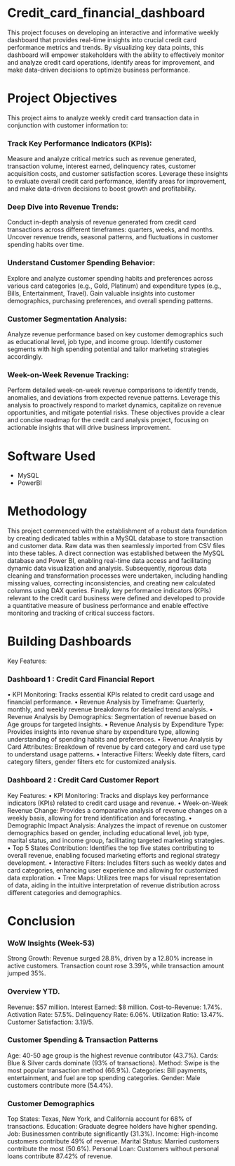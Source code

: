 # Credit_card_financial_dashboard
This project focuses on developing an interactive and informative weekly dashboard that provides real-time insights into crucial credit card performance metrics and trends. By visualizing key data points, this dashboard will empower stakeholders with the ability to effectively monitor and analyze credit card operations, identify areas for improvement, and make data-driven decisions to optimize business performance.
# Project Objectives
This project aims to analyze weekly credit card transaction data in conjunction with customer information to:
### Track Key Performance Indicators (KPIs): </br>
Measure and analyze critical metrics such as revenue generated, transaction volume, interest earned, delinquency rates, customer acquisition costs, and customer satisfaction scores.
Leverage these insights to evaluate overall credit card performance, identify areas for improvement, and make data-driven decisions to boost growth and profitability.
### Deep Dive into Revenue Trends: </br>
Conduct in-depth analysis of revenue generated from credit card transactions across different timeframes: quarters, weeks, and months.
Uncover revenue trends, seasonal patterns, and fluctuations in customer spending habits over time.
### Understand Customer Spending Behavior: </br>
Explore and analyze customer spending habits and preferences across various card categories (e.g., Gold, Platinum) and expenditure types (e.g., Bills, Entertainment, Travel).
Gain valuable insights into customer demographics, purchasing preferences, and overall spending patterns.
### Customer Segmentation Analysis: </br>
Analyze revenue performance based on key customer demographics such as educational level, job type, and income group.
Identify customer segments with high spending potential and tailor marketing strategies accordingly.
### Week-on-Week Revenue Tracking:
Perform detailed week-on-week revenue comparisons to identify trends, anomalies, and deviations from expected revenue patterns.
Leverage this analysis to proactively respond to market dynamics, capitalize on revenue opportunities, and mitigate potential risks.
These objectives provide a clear and concise roadmap for the credit card analysis project, focusing on actionable insights that will drive business improvement.
# Software Used
- MySQL
- PowerBI
# Methodology
This project commenced with the establishment of a robust data foundation by creating dedicated tables within a MySQL database to store transaction and customer data. Raw data was then seamlessly imported from CSV files into these tables. A direct connection was established between the MySQL database and Power BI, enabling real-time data access and facilitating dynamic data visualization and analysis. Subsequently, rigorous data cleaning and transformation processes were undertaken, including handling missing values, correcting inconsistencies, and creating new calculated columns using DAX queries. Finally, key performance indicators (KPIs) relevant to the credit card business were defined and developed to provide a quantitative measure of business performance and enable effective monitoring and tracking of critical success factors.
# Building Dashboards
Key Features:
### Dashboard 1 : Credit Card Financial Report
• KPI Monitoring: Tracks essential KPIs related to credit card usage and financial performance.
• Revenue Analysis by Timeframe: Quarterly, monthly, and weekly revenue breakdowns for detailed trend analysis.
• Revenue Analysis by Demographics: Segmentation of revenue based on Age groups for targeted insights.
• Revenue Analysis by Expenditure Type: Provides insights into revenue share by expenditure type, allowing understanding of spending habits and preferences.
• Revenue Analysis by Card Attributes: Breakdown of revenue by card category and card use type to understand usage patterns.
• Interactive Filters: Weekly date filters, card category filters, gender filters etc for customized analysis.
### Dashboard 2 : Credit Card Customer Report
Key Features:
• KPI Monitoring: Tracks and displays key performance indicators (KPIs) related to credit card usage and revenue.
• Week-on-Week Revenue Change: Provides a comparative analysis of revenue changes on a weekly basis, allowing for trend identification and forecasting.
• Demographic Impact Analysis: Analyzes the impact of revenue on customer demographics based on gender, including educational level, job type, marital status, and income group, facilitating targeted marketing strategies.
• Top 5 States Contribution: Identifies the top five states contributing to overall revenue, enabling focused marketing efforts and regional strategy development.
• Interactive Filters: Includes filters such as weekly dates and card categories, enhancing user experience and allowing for customized data exploration.
• Tree Maps: Utilizes tree maps for visual representation of data, aiding in the intuitive interpretation of revenue distribution across different categories and demographics.
# Conclusion
### WoW Insights (Week-53)
Strong Growth: Revenue surged 28.8%, driven by a 12.80% increase in active customers. Transaction count rose 3.39%, while transaction amount jumped 35%.
### Overview YTD.
Revenue: $57 million.
Interest Earned: $8 million.
Cost-to-Revenue: 1.74%.
Activation Rate: 57.5%.
Delinquency Rate: 6.06%.
Utilization Ratio: 13.47%.
Customer Satisfaction: 3.19/5.
### Customer Spending & Transaction Patterns
Age: 40-50 age group is the highest revenue contributor (43.7%).
Cards: Blue & Silver cards dominate (93% of transactions).
Method: Swipe is the most popular transaction method (66.9%).
Categories: Bill payments, entertainment, and fuel are top spending categories.
Gender: Male customers contribute more (54.4%).
### Customer Demographics
Top States: Texas, New York, and California account for 68% of transactions.
Education: Graduate degree holders have higher spending.
Job: Businessmen contribute significantly (31.3%).
Income: High-income customers contribute 49% of revenue.
Marital Status: Married customers contribute the most (50.6%).
Personal Loan: Customers without personal loans contribute 87.42% of revenue.








